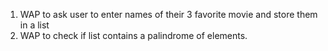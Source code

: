 1. WAP to ask user to enter names of their 3 favorite movie and store them in a list
2. WAP to check if list contains a palindrome of elements.
